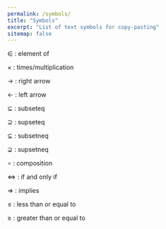 ```yaml
---
permalink: /symbols/
title: "Symbols"
excerpt: "List of text symbols for copy-pasting"
sitemap: false
---
```


∈ : element of

× : times/multiplication

→ : right arrow

← : left arrow

⊆ : subseteq

⊇ : supseteq

⊊ : subsetneq

⊋ : supsetneq

∘ : composition

⇔ : if and only if

⇒ : implies

≤ : less than or equal to

≥ : greater than or equal to
